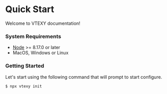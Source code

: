 # Quick Start

Welcome to VTEXY documentation!

### System Requirements

- [Node](https://nodejs.org/en/) >= 8.17.0 or later
- MacOS, Windows or Linux

<!-- ### Installation

To install VTEXY as global, run the follow command:

```
$ npm i -g vtexy
```

To Install it local, use:

```
$ npm i vtexy -D
```

```
$ yarn add vtexy -D
``` -->

### Getting Started

Let's start using the following command that will prompt to start configure.

```
$ npx vtexy init
```
